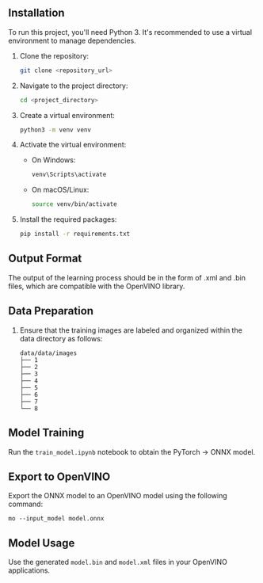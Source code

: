 ## Installation

To run this project, you'll need Python 3. It's recommended to use a virtual environment to manage dependencies.

1. Clone the repository:
   ```bash
   git clone <repository_url>
   ```

2. Navigate to the project directory:
   ```bash
   cd <project_directory>
   ```

3. Create a virtual environment:
   ```bash
   python3 -m venv venv
   ```

4. Activate the virtual environment:
    - On Windows:
      ```bash
      venv\Scripts\activate
      ```
    - On macOS/Linux:
      ```bash
      source venv/bin/activate
      ```

5. Install the required packages:
   ```bash
   pip install -r requirements.txt
   ```


## Output Format

The output of the learning process should be in the form of .xml and .bin files, which are compatible with the OpenVINO
library.

## Data Preparation
1. Ensure that the training images are labeled and organized within the data directory as follows:


    ```
    data/data/images
    ├── 1
    ├── 2
    ├── 3
    ├── 4
    ├── 5
    ├── 6
    ├── 7
    └── 8
    ```

## Model Training

Run the `train_model.ipynb` notebook to obtain the PyTorch -> ONNX model.

## Export to OpenVINO

Export the ONNX model to an OpenVINO model using the following command:

`mo --input_model model.onnx`

## Model Usage

Use the generated `model.bin` and `model.xml` files in your OpenVINO applications.

